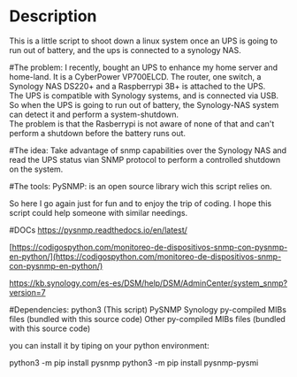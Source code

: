 # Description
This is a little script to shoot down a linux system once an UPS is going to run out of battery, and the ups is connected to a synology NAS.



#The problem:
I recently, bought an UPS to enhance my home server and home-land. It is a CyberPower VP700ELCD. The router, one switch, a Synology NAS  DS220+ and a Raspberrypi 3B+ is attached to the UPS.  
The UPS is compatible with Synology systems, and is connected via USB. So when the UPS is going to run out of battery, the Synology-NAS system can detect it and perform a system-shutdown.  
The problem is that the Rasberrypi is not aware of none of that and can't perform a shutdown before the battery runs out.    

#The idea:
Take advantage of snmp capabilities over the Synology NAS and read the UPS status vian SNMP protocol to perform a controlled shutdown on the system.  

#The tools:
PySNMP: is an open source library wich this script relies on.

So here I go again just for fun and to enjoy the trip of coding. I hope this script could help someone with similar needings.  


#DOCs
[https://pysnmp.readthedocs.io/en/latest/
](https://pysnmp.readthedocs.io/en/latest/)  

[https://codigospython.com/monitoreo-de-dispositivos-snmp-con-pysnmp-en-python/](https://codigospython.com/monitoreo-de-dispositivos-snmp-con-pysnmp-en-python/)  

[https://kb.synology.com/es-es/DSM/help/DSM/AdminCenter/system_snmp?version=7
](https://kb.synology.com/es-es/DSM/help/DSM/AdminCenter/system_snmp?version=7
)


#Dependencies:
python3 (This script)
PySNMP
Synology py-compiled MIBs files (bundled with this source code)
Other py-compiled MIBs files (bundled with this source code)

you can install it by tiping on your python environment:  

python3 -m pip install pysnmp
python3 -m pip install pysnmp-pysmi



